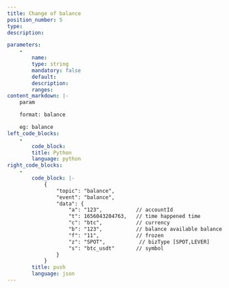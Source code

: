 ```yaml
---
title: Change of balance
position_number: 5
type:
description: 

parameters:
    -
        name:
        type: string
        mandatory: false
        default:
        description:
        ranges:
content_markdown: |-
    param

    format: balance

    eg: balance
left_code_blocks:
    -
        code_block:
        title: Python
        language: python
right_code_blocks:
    -
        code_block: |-
            {
                "topic": "balance", 
                "event": "balance", 
                "data": {
                    "a": "123",           // accountId                     
                    "t": 1656043204763,   // time happened time
                    "c": "btc",           // currency
                    "b": "123",           // balance available balance
                    "f": "11",            // frozen
                    "z": "SPOT",           // bizType [SPOT,LEVER]
                    "s": "btc_usdt"       // symbol
                }
            }
        title: push
        language: json
---
```

